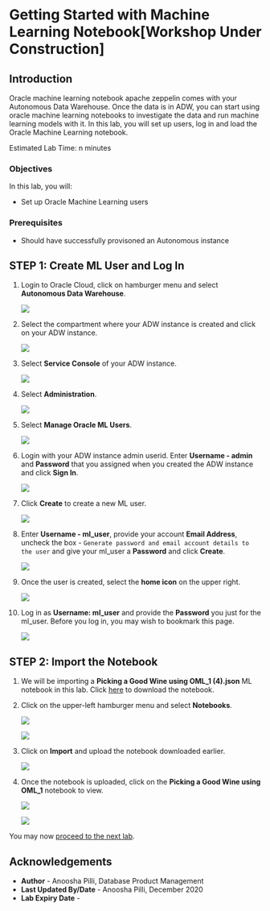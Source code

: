 # Getting Started with Machine Learning Notebook[Workshop Under Construction]

## Introduction

Oracle machine learning notebook apache zeppelin comes with your Autonomous Data Warehouse. Once the data is in ADW, you can start using oracle machine learning notebooks to investigate the data and run machine learning models with it. In this lab, you will set up users, log in and load the Oracle Machine Learning notebook.

Estimated Lab Time: n minutes

### Objectives

In this lab, you will:
* Set up Oracle Machine Learning users

### Prerequisites

* Should have successfully provisoned an Autonomous instance

## **STEP 1:** Create ML User and Log In

1.  Login to Oracle Cloud, click on hamburger menu and select **Autonomous Data Warehouse**.

    ![](./images/choose-adb.png  " ")

2. Select the compartment where your ADW instance is created and click on your ADW instance.

    ![](./images/select-instance.png  " ")

2.  Select **Service Console** of your ADW instance.

    ![](./images/service-console.png  " ")

3.  Select **Administration**.

    ![](./images/administration.png  " ")

4.  Select **Manage Oracle ML Users**.

    ![](./images/manage-users.png  " ")

5.  Login with your ADW instance admin userid. Enter **Username - admin** and **Password** that you assigned when you created the ADW instance and click **Sign In**.

    ![](./images/admin-cred.png  " ")

6.  Click **Create** to create a new ML user.

    ![](./images/click-create.png  " ")

7. Enter **Username - ml\_user**, provide your account **Email Address**, uncheck the box - `Generate password and email account details to the user` and give your ml\_user a **Password** and click **Create**.

    ![](./images/create-mluser.png  " ")

8.  Once the user is created, select the **home icon** on the upper right.

    ![](./images/ml-user.png  " ")

9.  Log in as **Username: ml\_user** and provide the **Password** you just for the ml\_user. Before you log in, you may wish to bookmark this page.

    ![](./images/login-mluser.png  " ")

## **STEP 2:** Import the Notebook

1.  We will be importing a **Picking a Good Wine using OML_1 (4).json** ML notebook in this lab. Click [here]() to download the notebook.

2. Click on the upper-left hamburger menu and select **Notebooks**.

    ![](./images/nb-menu.png  " ")

    ![](./images/notebooks.png  " ")

3. Click on **Import** and upload the notebook downloaded earlier.

    ![](./images/import.png " ")

4. Once the notebook is uploaded, click on the **Picking a Good Wine using OML_1** notebook to view.

    ![](./images/import-2.png " ")

    ![](./images/notebook.png " ")

You may now [proceed to the next lab](#next).

## Acknowledgements

* **Author** -  Anoosha Pilli, Database Product Management
* **Last Updated By/Date** - Anoosha Pilli, December 2020
* **Lab Expiry Date** -

